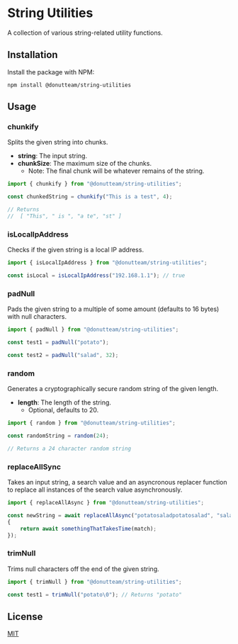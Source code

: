 # String Utilities
A collection of various string-related utility functions.

## Installation
Install the package with NPM:

```
npm install @donutteam/string-utilities
```

## Usage
### chunkify
Splits the given string into chunks.

* **string**: The input string.
* **chunkSize**: The maximum size of the chunks.
	* Note: The final chunk will be whatever remains of the string.

```js
import { chunkify } from "@donutteam/string-utilities";

const chunkedString = chunkify("This is a test", 4);

// Returns
// 	[ "This", " is ", "a te", "st" ]
```

### isLocalIpAddress
Checks if the given string is a local IP address.

```js
import { isLocalIpAddress } from "@donutteam/string-utilities";

const isLocal = isLocalIpAddress("192.168.1.1"); // true
```

### padNull
Pads the given string to a multiple of some amount (defaults to 16 bytes) with null characters.

```js
import { padNull } from "@donutteam/string-utilities";

const test1 = padNull("potato");

const test2 = padNull("salad", 32);
```

### random
Generates a cryptographically secure random string of the given length.

* **length**: The length of the string. 
	* Optional, defaults to 20.

```js
import { random } from "@donutteam/string-utilities";

const randomString = random(24);

// Returns a 24 character random string
```

### replaceAllSync
Takes an input string, a search value and an asyncronous replacer function to replace all instances of the search value asynchronously.

```js
import { replaceAllAsync } from "@donutteam/string-utilities";

const newString = await replaceAllAsync("potatosaladpotatosalad", "salad", async (match) =>
{
	return await somethingThatTakesTime(match);
});
```

### trimNull
Trims null characters off the end of the given string.

```js
import { trimNull } from "@donutteam/string-utilities";

const test1 = trimNull("potato\0"); // Returns "potato"
```

## License
[MIT](https://github.com/donutteam/string-utilities/blob/main/LICENSE.md)